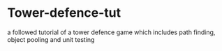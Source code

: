 # Tower-defence-tut
a followed tutorial of a tower defence game which includes path finding, object pooling and unit testing 
